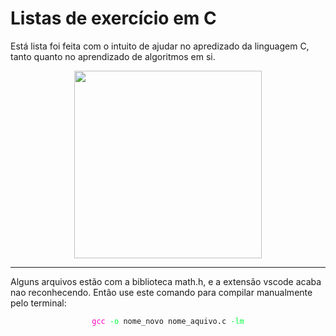 # Listas de exercício em C

<p>Está lista foi feita com o intuito de ajudar no apredizado da linguagem C, tanto quanto no aprendizado de algoritmos em si.</p>

<div style="text-align:center">
    <img src="https://upload.wikimedia.org/wikipedia/commons/thumb/1/18/C_Programming_Language.svg/695px-C_Programming_Language.svg.png" width="300px"/>

</div>
<hr>
<p>Alguns arquivos estão com a biblioteca math.h, e a extensão vscode acaba nao reconhecendo. Então use este comando para compilar manualmente pelo terminal:</p>

<div style="text-align:center">
<code><span style="color:#ff00bf">gcc</span> <span style="color:#00fd3b">-o</span> nome_novo nome_aquivo.c <span style="color:#00fd3b">-lm</span></code>
</div>
